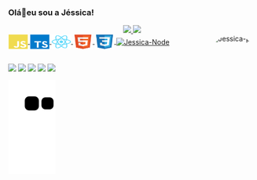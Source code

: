### Olá👋eu sou a Jéssica!

<div align="center">
  <a href="https://github.com/jessicaandreoli">
  <img height="170em" src="https://github-readme-stats.vercel.app/api?username=jessicaandreoli&show_icons=true&theme=dracula&include_all_commits=true&count_private=true"/>
  <img height="170em" src="https://github-readme-stats.vercel.app/api/top-langs/?username=jessicaandreoli&layout=compact&langs_count=7&theme=dracula"/>
  
</div>

<div>
  <img align="center" alt="Jessica-Js" height="30" width="40" src="https://raw.githubusercontent.com/devicons/devicon/master/icons/javascript/javascript-plain.svg">
  <img align="center" alt="Jessica-Ts" height="30" width="40" src="https://raw.githubusercontent.com/devicons/devicon/master/icons/typescript/typescript-plain.svg">
  <img align="center" alt="Jessica-React" height="30" width="40" src="https://raw.githubusercontent.com/devicons/devicon/master/icons/react/react-original.svg">
  <img align="center" alt="Jessica-HTML" height="30" width="40" src="https://raw.githubusercontent.com/devicons/devicon/master/icons/html5/html5-original.svg">
  <img align="center" alt="Jessica-CSS" height="30" width="40" src="https://raw.githubusercontent.com/devicons/devicon/master/icons/css3/css3-original.svg">
  <img align="center" alt="Jessica-Node" height="30" width="40" src="https://cdn.jsdelivr.net/gh/devicons/devicon/icons/nodejs/nodejs-original-wordmark.svg">
  <img align="right" alt="Jessica-pic" height="150" style="border-radius:50px;" 
  src="https://i.imgur.com/oxavptx.png">
</div>



 ##
 
<div> 
 <a href="https://linkedin.com/in/jéssica-andreoli-de-oliveira-543bb915a" target="_blank"><img src="https://img.shields.io/badge/-LinkedIn-%230077B5?style=for-the-badge&logo=linkedin&logoColor=white" target="_blank"></a> 
 <a href="https://discord.com/channels/@me/830411439951970315" target="_blank"><img src="https://img.shields.io/badge/Discord-7289DA?style=for-the-badge&logo=discord&logoColor=white" target="_blank"></a> 
 <a href="https://codepen.io/Jessica-Andreoli" target="_blank"><img src="https://img.shields.io/badge/Codepen-000000?style=for-the-badge&logo=codepen&logoColor=white" target="_blank"></a> 
 <a href = "mailto:jessica.andreoli@yahoo.com.br"><img src="https://img.shields.io/badge/-Yahoo-%23333?style=for-the-badge&logo=yahool&logoColor=white" target="_blank"></a>
 <a href = "mailto:jessicandreoli@gmail.com"><img src="https://img.shields.io/badge/Gmail-D14836?style=for-the-badge&logo=gmail&logoColor=white" target="_blank"></a>
 

 
![Snake animation](https://github.com/jessicaandreoli/jessicaandreoli/blob/output/github-contribution-grid-snake.svg)
 
</div>


